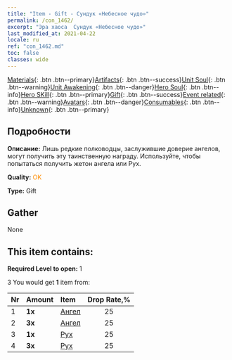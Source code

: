 ```yaml
---
title: "Item - Gift - Сундук «Небесное чудо»"
permalink: /con_1462/
excerpt: "Эра хаоса  Сундук «Небесное чудо»"
last_modified_at: 2021-04-22
locale: ru
ref: "con_1462.md"
toc: false
classes: wide
---
```

 [Materials](/ItemsRU/){: .btn .btn--primary}[Artifacts](/ItemsRU/Artifacts/){: .btn .btn--success}[Unit Soul](/ItemsRU/UnitSoul/){: .btn .btn--warning}[Unit Awakening](/ItemsRU/UnitAwakening/){: .btn .btn--danger}[Hero Soul](/ItemsRU/HeroSoul/){: .btn .btn--info}[Hero SKill](/ItemsRU/HeroSkill/){: .btn .btn--primary}[Gift](/ItemsRU/Gift/){: .btn .btn--success}[Event related](/ItemsRU/Events/){: .btn .btn--warning}[Avatars](/ItemsRU/Avatars/){: .btn .btn--danger}[Consumables](/ItemsRU/Consumables/){: .btn .btn--info}[Unknown](/ItemsRU/Unknown/){: .btn .btn--primary}

## Подробности
 **Описание:** Лишь редкие полководцы, заслужившие доверие ангелов, могут получить эту таинственную награду. Используйте, чтобы попытаться получить жетон ангела или Рух.

 **Quality:** <span style="color: #FF8C00">OK</span>

 **Type:** Gift

## Gather

  None

## This item contains:

 **Required Level to open:** 1

 3 You would get **1** item  from:

  | Nr | Amount |     Item    | Drop Rate,% |
  |:---|:-------|:------------|:---------:|
  | 1 |  **1x** | [Ангел](/ru/Items/unt_196/) | 25 | 
  | 2 |  **3x** | [Ангел](/ru/Items/unt_196/) | 25 | 
  | 3 |  **1x** | [Рух](/ru/Items/unt_221/) | 25 | 
  | 4 |  **3x** | [Рух](/ru/Items/unt_221/) | 25 | 
